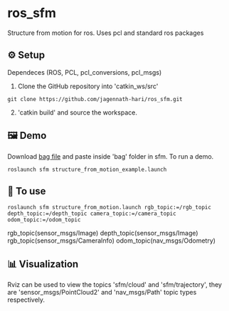 # ros_sfm
Structure from motion for ros. Uses pcl and standard ros packages

## ⚙️ Setup
Dependeces (ROS, PCL, pcl_conversions, pcl_msgs)

1. Clone the GitHub repository into 'catkin_ws/src'
```shell
git clone https://github.com/jagennath-hari/ros_sfm.git
```
2. 'catkin build' and source the workspace.

## 🖼 Demo
Download [bag file](https://drive.google.com/uc?export=download&id=1SUDQQADDZAbozKulQ5Lv8tRqpfOsAcj8) and paste inside 'bag' folder in sfm.
To run a demo.
```shell
roslaunch sfm structure_from_motion_example.launch
```
## 🏁 To use
```shell
roslaunch sfm structure_from_motion.launch rgb_topic:=/rgb_topic depth_topic:=/depth_topic camera_topic:=/camera_topic odom_topic:=/odom_topic
```
rgb_topic(sensor_msgs/Image)
depth_topic(sensor_msgs/Image)
rgb_topic(sensor_msgs/CameraInfo)
odom_topic(nav_msgs/Odometry)

## 📊 Visualization
Rviz can be used to view the topics 'sfm/cloud' and 'sfm/trajectory', they are 'sensor_msgs/PointCloud2' and 'nav_msgs/Path' topic types respectively.
